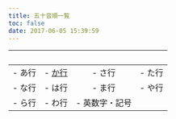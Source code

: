 ```yaml
---
title: 五十音順一覧
toc: false
date: 2017-06-05 15:39:59
---
```


| &nbsp; | &nbsp; | &nbsp; | &nbsp; |
| :-----: | :-----: | :-----: | :-----: |
| - あ行 | - [か行](https://www.gipsstandards.org/Pages/index.aspx) | - さ行 | - た行 |
| - な行 | - は行 | - ま行 | - や行 |
| - ら行 | - わ行 | - 英数字・記号 |  |

